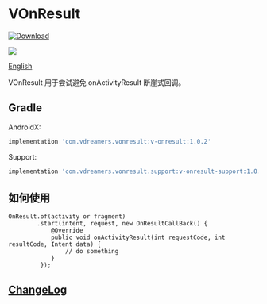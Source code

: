 # VOnResult

[ ![Download](https://api.bintray.com/packages/vdreamers/maven/VOnResult/images/download.svg) ](https://bintray.com/vdreamers/maven/VOnResult/_latestVersion)

<a href='https://bintray.com/vdreamers/maven/VOnResult?source=watch' alt='Get automatic notifications about new "VOnResult" versions'><img src='https://www.bintray.com/docs/images/bintray_badge_color.png'></a>

[English](README_EN.md)

VOnResult 用于尝试避免 onActivityResult 断崖式回调。

## Gradle

AndroidX:

```gradle androidx
implementation 'com.vdreamers.vonresult:v-onresult:1.0.2'
```

Support:

```gradle support
implementation 'com.vdreamers.vonresult.support:v-onresult-support:1.0.2'
```

## 如何使用

```how to use
OnResult.of(activity or fragment)
        .start(intent, request, new OnResultCallBack() {
            @Override
            public void onActivityResult(int requestCode, int resultCode, Intent data) {
                // do something
            }
         });
```

## [ChangeLog](CHANGELOG.md)

